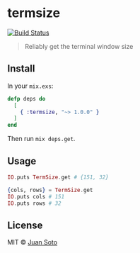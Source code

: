 # termsize

[![Build Status](https://travis-ci.org/sotojuan/termsize.svg?branch=master)](https://travis-ci.org/sotojuan/termsize)

> Reliably get the terminal window size

## Install

In your `mix.exs`:

```elixir
defp deps do
  [
    { :termsize, "~> 1.0.0" }
  ]
end
```

Then run `mix deps.get`.

## Usage

```elixir
IO.puts TermSize.get # {151, 32}

{cols, rows} = TermSize.get
IO.puts cols # 151
IO.puts rows # 32
```

## License

MIT © [Juan Soto](http://juansoto.me)
